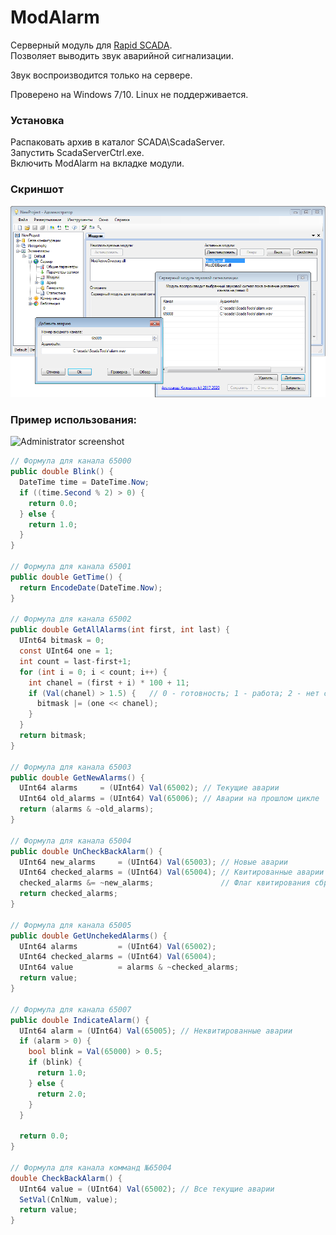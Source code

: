 ﻿# ModAlarm
Серверный модуль для [Rapid SCADA](https://rapidscada.ru/).  
Позволяет выводить звук аварийной сигнализации.

Звук воспроизводится только на сервере.

Проверено на Windows 7/10. Linux не поддерживается.

### Установка
Распаковать архив в каталог SCADA\ScadaServer.  
Запустить ScadaServerCtrl.exe.  
Включить ModAlarm на вкладке модули.

### Скриншот
![ModAlarm screenshot](https://github.com/kolod/modalarm/raw/master/screenshot.ru.png)

### Пример использования:
![Administrator screenshot](https://github.com/kolod/modalarm/raw/master/screenshot-setup.ru.png)

```C#
// Формула для канала 65000
public double Blink() {
  DateTime time = DateTime.Now;
  if ((time.Second % 2) > 0) {
    return 0.0;
  } else {
    return 1.0;
  }
}

// Формула для канала 65001
public double GetTime() {
  return EncodeDate(DateTime.Now);
}

// Формула для канала 65002
public double GetAllAlarms(int first, int last) {
  UInt64 bitmask = 0;
  const UInt64 one = 1;
  int count = last-first+1;
  for (int i = 0; i < count; i++) {
    int chanel = (first + i) * 100 + 11;
    if (Val(chanel) > 1.5) {   // 0 - готовность; 1 - работа; 2 - нет связи; 3 - авария
      bitmask |= (one << chanel);
    }
  }
  return bitmask;
}

// Формула для канала 65003
public double GetNewAlarms() {
  UInt64 alarms     = (UInt64) Val(65002); // Текущие аварии
  UInt64 old_alarms = (UInt64) Val(65006); // Аварии на прошлом цикле
  return (alarms & ~old_alarms);
}

// Формула для канала 65004
public double UnCheckBackAlarm() {
  UInt64 new_alarms     = (UInt64) Val(65003); // Новые аварии
  UInt64 checked_alarms = (UInt64) Val(65004); // Квитированные аварии
  checked_alarms &= ~new_alarms;               // Флаг квитирования сбрасывается при отсутствии аварии
  return checked_alarms;
}

// Формула для канала 65005
public double GetUnchekedAlarms() {
  UInt64 alarms         = (UInt64) Val(65002);
  UInt64 checked_alarms = (UInt64) Val(65004);
  UInt64 value          = alarms & ~checked_alarms;
  return value;
}

// Формула для канала 65007
public double IndicateAlarm() {
  UInt64 alarm = (UInt64) Val(65005); // Неквитированные аварии
  if (alarm > 0) {
    bool blink = Val(65000) > 0.5;
    if (blink) {
      return 1.0;
    } else {
      return 2.0;
    }
  }

  return 0.0;
}

// Формула для канала комманд №65004
double CheckBackAlarm() {
  UInt64 value = (UInt64) Val(65002); // Все текущие аварии
  SetVal(CnlNum, value);
  return value;
}
```